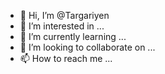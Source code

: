 - 👋 Hi, I’m @Targariyen
- 👀 I’m interested in ...
- 🌱 I’m currently learning ...
- 💞️ I’m looking to collaborate on ...
- 📫 How to reach me ...

<!---
Targariyen/Targariyen is a ✨ special ✨ repository because its `README.md` (this file) appears on your GitHub profile.
You can click the Preview link to take a look at your changes.
--->
